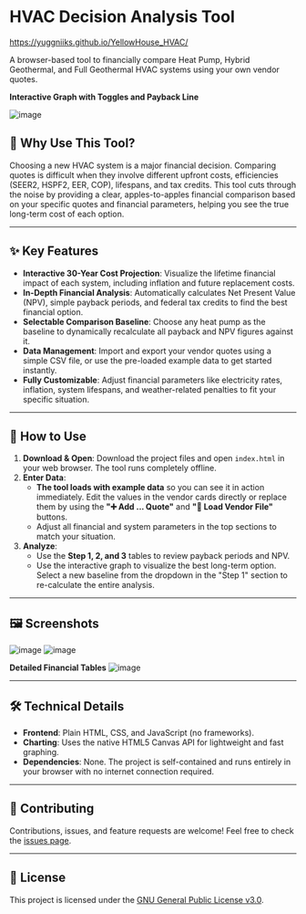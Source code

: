 # HVAC Decision Analysis Tool

https://yuggniiks.github.io/YellowHouse_HVAC/

A browser-based tool to financially compare Heat Pump, Hybrid Geothermal, and Full Geothermal HVAC systems using your own vendor quotes.

**Interactive Graph with Toggles and Payback Line**

![image](https://github.com/user-attachments/assets/f9403c57-4104-4e23-9b14-44f504f475f5)

## 🤔 Why Use This Tool?

Choosing a new HVAC system is a major financial decision. Comparing quotes is difficult when they involve different upfront costs, efficiencies (SEER2, HSPF2, EER, COP), lifespans, and tax credits. This tool cuts through the noise by providing a clear, apples-to-apples financial comparison based on your specific quotes and financial parameters, helping you see the true long-term cost of each option.

---

## ✨ Key Features

* **Interactive 30-Year Cost Projection**: Visualize the lifetime financial impact of each system, including inflation and future replacement costs.
* **In-Depth Financial Analysis**: Automatically calculates Net Present Value (NPV), simple payback periods, and federal tax credits to find the best financial option.
* **Selectable Comparison Baseline**: Choose any heat pump as the baseline to dynamically recalculate all payback and NPV figures against it.
* **Data Management**: Import and export your vendor quotes using a simple CSV file, or use the pre-loaded example data to get started instantly.
* **Fully Customizable**: Adjust financial parameters like electricity rates, inflation, system lifespans, and weather-related penalties to fit your specific situation.

---

## 🚀 How to Use

1.  **Download & Open**: Download the project files and open `index.html` in your web browser. The tool runs completely offline.
2.  **Enter Data**:
    * **The tool loads with example data** so you can see it in action immediately. Edit the values in the vendor cards directly or replace them by using the **"➕ Add ... Quote"** and **"📁 Load Vendor File"** buttons.
    * Adjust all financial and system parameters in the top sections to match your situation.
3.  **Analyze**:
    * Use the **Step 1, 2, and 3** tables to review payback periods and NPV.
    * Use the interactive graph to visualize the best long-term option. Select a new baseline from the dropdown in the "Step 1" section to re-calculate the entire analysis.

---

## 🖼️ Screenshots

![image](https://github.com/user-attachments/assets/3d3d23fd-0e1d-4cea-af5d-d15441ca4892)
![image](https://github.com/user-attachments/assets/c3638e16-9e3e-4cee-a554-ed9b1efab58f)

**Detailed Financial Tables**
![image](https://github.com/user-attachments/assets/062e8fcc-7847-4f60-9a33-7616c6535113)

---

## 🛠️ Technical Details

* **Frontend**: Plain HTML, CSS, and JavaScript (no frameworks).
* **Charting**: Uses the native HTML5 Canvas API for lightweight and fast graphing.
* **Dependencies**: None. The project is self-contained and runs entirely in your browser with no internet connection required.

---

## 🤝 Contributing

Contributions, issues, and feature requests are welcome! Feel free to check the [issues page](https://github.com/yuggniiks/YellowHouse_HVAC/issues).

---

## 📄 License

This project is licensed under the [GNU General Public License v3.0](https://www.gnu.org/licenses/gpl-3.0.html).
